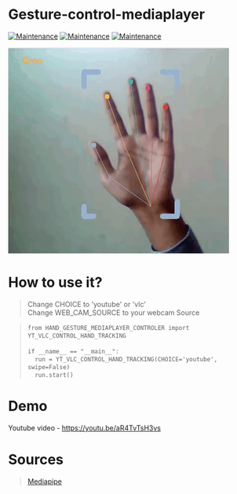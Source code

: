 # Gesture-control-mediaplayer

[![Maintenance](https://img.shields.io/badge/python-3.9-blue.svg)](https://www.python.org/downloads/release/python-390/) 
[![Maintenance](https://img.shields.io/badge/Mediapipe-Traking-red.svg)](https://google.github.io/mediapipe/) 
[![Maintenance](https://img.shields.io/badge/OPENCV-Python-green.svg)](https://opencv.org/) 

![adsf](images/demo.gif)


# How to use it?

> Change CHOICE to 'youtube' or 'vlc'    
> Change WEB_CAM_SOURCE to your webcam Source

> ```
> from HAND_GESTURE_MEDIAPLAYER_CONTROLER import YT_VLC_CONTROL_HAND_TRACKING
> 
> if __name__ == "__main__":
>   run = YT_VLC_CONTROL_HAND_TRACKING(CHOICE='youtube', swipe=False)
>   run.start()
> ```

# Demo 
 Youtube video - https://youtu.be/aR4TvTsH3vs

# Sources
> [Mediapipe](https://google.github.io/mediapipe/solutions/hands.html)
